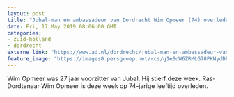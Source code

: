 ```yaml
---
layout: post
title: "Jubal-man en ambassadeur van Dordrecht Wim Opmeer (74) overleden"
date: Fri, 17 May 2019 08:06:00 GMT
categories: 
- zuid-holland 
- dordrecht 
externe_link: "https://www.ad.nl/dordrecht/jubal-man-en-ambassadeur-van-dordrecht-wim-opmeer-74-overleden~a934470ef/"
feature_image: "https://images0.persgroep.net/rcs/g1eSdW6ZRMLG78PKNydDP-7GZW8/diocontent/16645591/_fitwidth/400/?appId=21791a8992982cd8da851550a453bd7f&quality=0.7"
---
```


Wim Opmeer was 27 jaar voorzitter van Jubal. Hij stierf deze week. Ras-Dordtenaar Wim Opmeer is deze week op 74-jarige leeftijd overleden.
